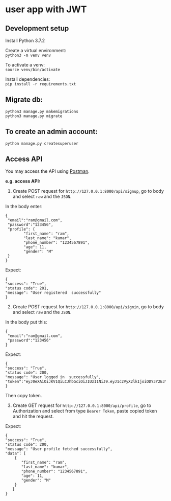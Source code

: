 # user app with JWT

## Development setup
Install Python 3.7.2

Create a virtual environment: <br/>
`python3 -m venv venv`

To activate a venv: <br/>
`source venv/bin/activate`

Install dependencies: <br/>
`pip install -r requirements.txt`

## Migrate db:
`python3 manage.py makemigrations` <br>
`python3 manage.py migrate`

## To create an admin account:

`python manage.py createsuperuser`

## Access API

You may access the API using [Postman](https://www.postman.com/).

**e.g. access API:**

1. Create POST request for `http://127.0.0.1:8000/api/signup`, go to body and select `raw` and the `JSON`.

In the body enter:

```
{
 "email":"ram@gmail.com",
 "password":"123456",
 "profile": {
        "first_name": "ram",
        "last_name": "kumar",
        "phone_number": "1234567891",
        "age": 11,
        "gender": "M"
 }
}
```

Expect:

```
{
"success": "True",
"status code": 201,
"message": "User registered  successfully"
}
```

2. Create POST request for `http://127.0.0.1:8000/api/signin`, go to body and select `raw` and the `JSON`.

In the body put this:

```
{
 "email":"ram@gmail.com",
 "password":"123456"
}
```

Expect:

```
{
"success": "True",
"status code": 200,
"message": "User logged in  successfully",
"token":"eyJ0eXAiOiJKV1QiLCJhbGciOiJIUzI1NiJ9.eyJ1c2VyX2lkIjoiODY3Y2E3YjAtZDhjNC00ZTdkLWE1NmYtOWRhYWJkOTAwNmQ1IiwidXNlcm5hbWUiOiJyYW1AZ21haWwuY29tIiwiZXhwIjoxNTgwMTA0MDc4LCJlbWFpbCI6InJhbUBnbWFpbC5jb20ifQ.0cCgOlKrYHrouVJEeIEt6TdGyza2C78J5swXFEaLLFM"
}
```

Then copy token.

3. Create GET request for `http://127.0.0.1:8000/api/profile`, go to Authorization and select from type `Bearer Token`, paste copied token and hit the request.

Expect:

```
{
"success": "True",
"status code": 200,
"message": "User profile fetched successfully",
"data": [
    {
       "first_name": "ram",
       "last_name": "kumar",
       "phone_number": "1234567891",
       "age": 11,
       "gender": "M"
    }
   ]
}
```

